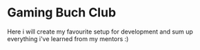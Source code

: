 # Gaming Buch Club

Here i will create my favourite setup for development and sum up everything i've learned from my mentors :)

